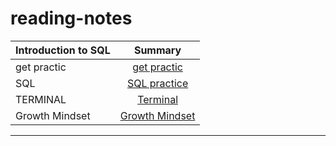 # reading-notes

| Introduction to SQL       | Summary 
| :---        |    :----:
|get practic | [get practic](./readme-files/getpractic.md) 
|SQL | [SQL practice](./readme-files/sql.md) 
|TERMINAL     | [Terminal](./readme-files/terminal.md)
|Growth Mindset    | [Growth Mindset](./readme-files/GrowthMindset.md)



---